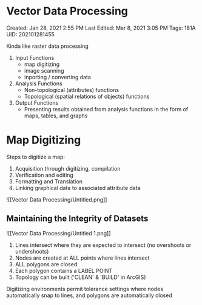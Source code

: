 # Vector Data Processing

Created: Jan 28, 2021 2:55 PM
Last Edited: Mar 8, 2021 3:05 PM
Tags: 181A
UID: 202101281455

Kinda like raster data processing

1. Input Functions
    - map digitizing
    - image scanning
    - inporting / converting data
2. Analysis Functions
    - Non-topological (attributes) functions
    - Topological (spatial relations of objects) functions
3. Output Functions
    - Presenting results obtained from analysis functions in the form of maps, tables, and graphs

# Map Digitizing

Steps to digitize a map:

1. Acquisition through digitizing, compilation
2. Verification and editing
3. Formatting and Translation
4. Linking graphical data to associated attribute data

![[Vector Data Processing/Untitled.png]]

## Maintaining the Integrity of Datasets

![[Vector Data Processing/Untitled 1.png]]

1. Lines intersect where they are expected to intersect (no overshoots or undershoots)
2. Nodes are created at ALL points where lines intersect
3. ALL polygons are closed
4. Each polygon contains a LABEL POINT
5. Topology can be built ('CLEAN' & 'BUILD' in ArcGIS)

Digitizing environments permit tolerance settings where nodes automatically snap to lines, and polygons are automatically closed